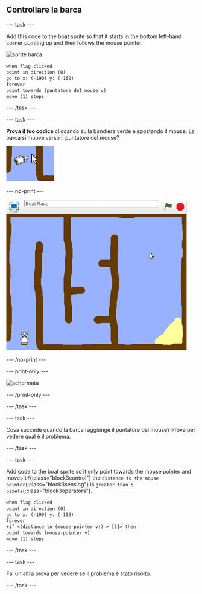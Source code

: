 ## Controllare la barca

\--- task \---

Add this code to the boat sprite so that it starts in the bottom left-hand corner pointing up and then follows the mouse pointer.

![sprite barca](images/boat_resize.png)

```blocks3
when flag clicked
point in direction (0)
go to x: (-190) y: (-150)
forever
point towards (puntatore del mouse v)
move (1) steps
```

\--- /task \---

\--- task \---

**Prova il tuo codice** cliccando sulla bandiera verde e spostando il mouse. La barca si muove verso il puntatore del mouse?

![schermata](images/boat-mouse.png)

\--- no-print \---

![schermata](images/boat-pointer-test-anim.gif)

\--- /no-print \---

\--- print-only \---

![schermata](images/boat-pointer-test-anim.png)

\--- /print-only \---

\--- /task \---

\--- task \---

Cosa succede quando la barca raggiunge il puntatore del mouse? Prova per vedere qual è il problema.

\--- /task \---

\--- task \---

Add code to the boat sprite so it only point towards the mouse pointer and moves `if`{:class="block3control"} the `distance to the mouse pointer`{:class="block3sensing"} is `greater than 5 pixels`{:class="block3operators"}.

```blocks3
when flag clicked
point in direction (0)
go to x: (-190) y: (-150)
forever
+if <(distance to (mouse-pointer v)) > [5]> then
point towards (mouse-pointer v)
move (1) steps
```

\--- /task \---

\--- task \---

Fai un'altra prova per vedere se il problema è stato risolto.

\--- /task \---